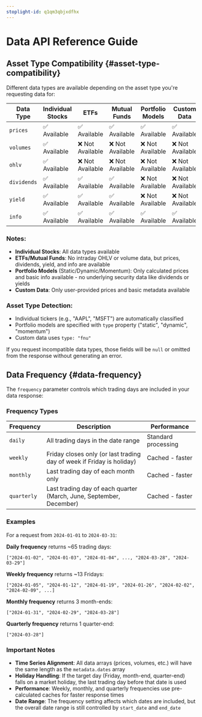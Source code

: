 ```yaml
---
stoplight-id: q1qm3qbjxdfhx
---
```

# Data API Reference Guide

## Asset Type Compatibility {#asset-type-compatibility}

Different data types are available depending on the asset type you're requesting data for:

| Data Type | Individual Stocks | ETFs | Mutual Funds | Portfolio Models | Custom Data |
|-----------|-------------------|------|--------------|------------------|-------------|
| `prices`    | ✅ Available | ✅ Available | ✅ Available | ✅ Available | ✅ Available |
| `volumes`   | ✅ Available | ❌ Not Available | ❌ Not Available | ❌ Not Available | ❌ Not Available |
| `ohlv`      | ✅ Available | ❌ Not Available | ❌ Not Available | ❌ Not Available | ❌ Not Available |
| `dividends` | ✅ Available | ✅ Available | ✅ Available | ❌ Not Available | ❌ Not Available |
| `yield`     | ✅ Available | ✅ Available | ✅ Available | ❌ Not Available | ❌ Not Available |
| `info`      | ✅ Available | ✅ Available | ✅ Available | ✅ Available | ✅ Available |

### Notes:
- **Individual Stocks**: All data types available
- **ETFs/Mutual Funds**: No intraday OHLV or volume data, but prices, dividends, yield, and info are available
- **Portfolio Models** (Static/Dynamic/Momentum): Only calculated prices and basic info available - no underlying security data like dividends or yields
- **Custom Data**: Only user-provided prices and basic metadata available

### Asset Type Detection:
- Individual tickers (e.g., "AAPL", "MSFT") are automatically classified
- Portfolio models are specified with `type` property ("static", "dynamic", "momentum")
- Custom data uses `type: "fnu"`

If you request incompatible data types, those fields will be `null` or omitted from the response without generating an error.

## Data Frequency {#data-frequency}

The `frequency` parameter controls which trading days are included in your data response:

### Frequency Types

| Frequency | Description | Performance |
|-----------|-------------|-------------|
| `daily` | All trading days in the date range | Standard processing |
| `weekly` | Friday closes only (or last trading day of week if Friday is holiday) | Cached - faster |
| `monthly` | Last trading day of each month only | Cached - faster |
| `quarterly` | Last trading day of each quarter (March, June, September, December) | Cached - faster |

### Examples

For a request from `2024-01-01` to `2024-03-31`:

**Daily frequency** returns ~65 trading days:
```
["2024-01-02", "2024-01-03", "2024-01-04", ..., "2024-03-28", "2024-03-29"]
```

**Weekly frequency** returns ~13 Fridays:
```
["2024-01-05", "2024-01-12", "2024-01-19", "2024-01-26", "2024-02-02", "2024-02-09", ...]
```

**Monthly frequency** returns 3 month-ends:
```
["2024-01-31", "2024-02-29", "2024-03-28"]
```

**Quarterly frequency** returns 1 quarter-end:
```
["2024-03-28"]
```

### Important Notes

- **Time Series Alignment**: All data arrays (prices, volumes, etc.) will have the same length as the `metadata.dates` array
- **Holiday Handling**: If the target day (Friday, month-end, quarter-end) falls on a market holiday, the last trading day before that date is used
- **Performance**: Weekly, monthly, and quarterly frequencies use pre-calculated caches for faster response times
- **Date Range**: The frequency setting affects which dates are included, but the overall date range is still controlled by `start_date` and `end_date`